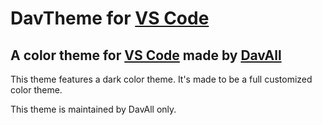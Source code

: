 # DavTheme for [VS Code](http://code.visualstudio.com/)

## A color theme for [VS Code](http://code.visualstudio.com/) made by [DavAll](http://davall.fr) 

This theme features a dark color theme. It's made to be a full customized color theme.

This theme is maintained by DavAll only.